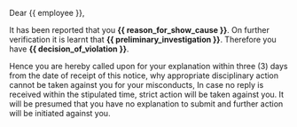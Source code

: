 Dear {{ employee }},

It has been reported that you **{{ reason_for_show_cause }}**. On further verification it is learnt that **{{  preliminary_investigation }}**. Therefore you have **{{ decision_of_violation }}**.

Hence you are hereby called upon for your explanation within three (3) days from the date of receipt of this notice, why appropriate disciplinary action cannot be taken against you for your misconducts, In case no reply is received within the stipulated time, strict action will be taken against you. It will be presumed that you have no explanation to submit and further action will be initiated against you.
